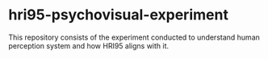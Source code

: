 # hri95-psychovisual-experiment
This repository consists of the experiment conducted to understand human perception system and how HRI95 aligns with it.
